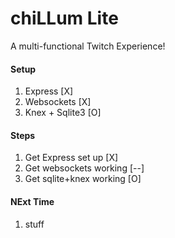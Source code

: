 # chiLLum Lite
A multi-functional Twitch Experience!

#### Setup
1. Express [X]
2. Websockets [X]
3. Knex + Sqlite3 [O]

#### Steps
1. Get Express set up [X]
2. Get websockets working [--]
3. Get sqlite+knex working [O]

#### NExt Time
1. stuff
